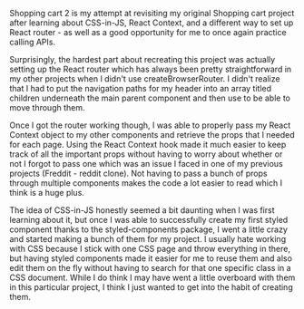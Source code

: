 Shopping cart 2 is my attempt at revisiting my original Shopping cart project after learning about CSS-in-JS, React Context, and a different way to set up React router - as well as a good opportunity for me to once again practice calling APIs.

Surprisingly, the hardest part about recreating this project was actually setting up the React router which has always been pretty straightforward in my other projects when I didn't use createBrowserRouter. I didn't realize that I had to put the navigation paths for my header into an array titled children underneath the main parent component <App> and then use <Outlet> to be able to move through them. 

Once I got the router working though, I was able to properly pass my React Context object to my other components and retrieve the props that I needed for each page. Using the React Context hook made it much easier to keep track of all the important props without having to worry about whether or not I forgot to pass one which was an issue I faced in one of my previous projects (Freddit - reddit clone). Not having to pass a bunch of props through multiple components makes the code a lot easier to read which I think is a huge plus.

The idea of CSS-in-JS honestly seemed a bit daunting when I was first learning about it, but once I was able to successfully create my first styled component thanks to the styled-components package, I went a little crazy and started making a bunch of them for my project. I usually hate working with CSS because I stick with one CSS page and throw everything in there, but having styled components made it easier for me to reuse them and also edit them on the fly without having to search for that one specific class in a CSS document. While I do think I may have went a little overboard with them in this particular project, I think I just wanted to get into the habit of creating them. 